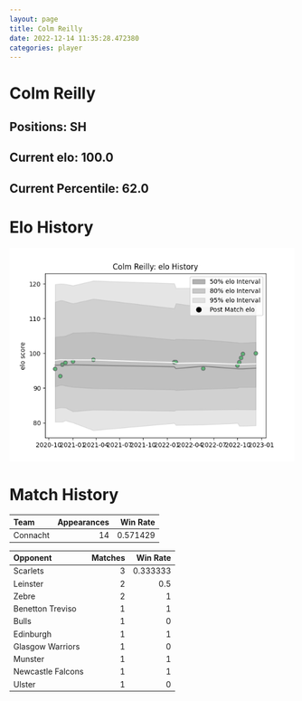 ```yaml
---  
layout: page  
title: Colm Reilly  
date: 2022-12-14 11:35:28.472380  
categories: player  
---
```

# Colm Reilly

## Positions: SH

## Current elo: 100.0

## Current Percentile: 62.0

# Elo History


![elo history](history_ColmReilly.png)
# Match History


| Team     |   Appearances |   Win Rate |
|:---------|--------------:|-----------:|
| Connacht |            14 |   0.571429 |

| Opponent          |   Matches |   Win Rate |
|:------------------|----------:|-----------:|
| Scarlets          |         3 |   0.333333 |
| Leinster          |         2 |   0.5      |
| Zebre             |         2 |   1        |
| Benetton Treviso  |         1 |   1        |
| Bulls             |         1 |   0        |
| Edinburgh         |         1 |   1        |
| Glasgow Warriors  |         1 |   0        |
| Munster           |         1 |   1        |
| Newcastle Falcons |         1 |   1        |
| Ulster            |         1 |   0        |